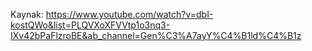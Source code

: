Kaynak: https://www.youtube.com/watch?v=dbI-kostQWo&list=PLQVXoXFVVtp1o3nq3-IXv42bPaFlzroBE&ab_channel=Gen%C3%A7ayY%C4%B1ld%C4%B1z
